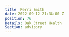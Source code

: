 ```yaml
---
title: Perri Smith
date: 2022-09-12 21:38:00 Z
position: 76
Details: Oak Street Health
Section: advisory
---
```


